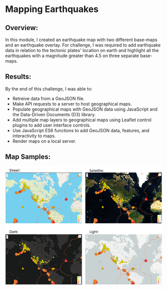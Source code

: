 # Mapping Earthquakes

## Overview:
In this module, I created an earthquake map with two different base-maps and an earthquake overlay.  For challenge, I was required to add earthquake data in relation to the tectonic plates' location on earth and highlight all the earthquakes with a magnitude greater than 4.5 on three separate base-maps.



## Results:
By the end of this challenge, I was able to:

- Retreive data from a GeoJSON file.
-  Make API requests to a server to host geographical maps.
- Populate geographical maps with GeoJSON data using JavaScript and the Data-Driven Documents (D3) library.
- Add multiple map layers to geographical maps using Leaflet control plugins to add user interface controls.
- Use JavaScript ES6 functions to add GeoJSON data, features, and interactivity to maps.
- Render maps on a local server.



## Map Samples:

![maps](https://github.com/AQUINT01/Mapping_Earthquakes/blob/main/images/maps.png)

